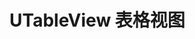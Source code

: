 # UTableView 表格视图

<u-h2-tabs router>
    <u-h2-tab title="基础示例" to="/components/u-table-view/examples"></u-h2-tab>
    <u-h2-tab title="数据相关" to="/components/u-table-view/data"></u-h2-tab>
    <u-h2-tab title="测试用例" v-if="NODE_ENV === 'development'" to="/components/u-table-view/cases"></u-h2-tab>
    <u-h2-tab title="API" to="/components/u-table-view/api"></u-h2-tab>
</u-h2-tabs>

<router-view></router-view>

